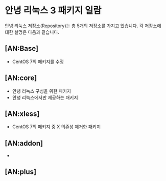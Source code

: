 # 안녕 리눅스 3 패키지 일람

안녕 리눅스 저장소(Repository)는 총 5개의 저장소를 가지고 있습니다. 각 저장소에 대한 설명은 다음과 같습니다.

## [AN:Base]

* CentOS 7의 패키지를 수정

## [AN:core]

* 안녕 리눅스 구성을 위한 패키지
* 안녕 리눅스에서만 제공하는 패키지

## [AN:xless]

* CentOS 7의 패키지 중 X 의존성 제거한 패키지

## [AN:addon]

* 

## [AN:plus]